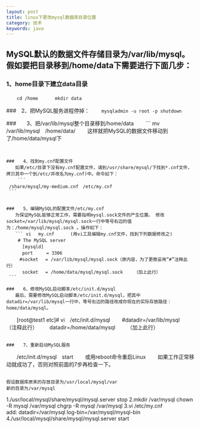 ```yaml
---
layout: post
title: linux下更改mysql数据库目录位置
category: 技术
keywords: java
---
```


## MySQL默认的数据文件存储目录为/var/lib/mysql。假如要把目录移到/home/data下需要进行下面几步：


### 1、home目录下建立data目录
　　```
	cd /home
　　	mkdir data
	```

###　2、把MySQL服务进程停掉： 
　　```mysqladmin -u root -p shutdown
	```


###　　3、把/var/lib/mysql整个目录移到/home/data
　　```
	mv /var/lib/mysql　/home/data/
　　这样就把MySQL的数据文件移动到了/home/data/mysql下
   ```


###　　4、找到my.cnf配置文件
　　如果/etc/目录下没有my.cnf配置文件，请到/usr/share/mysql/下找到*.cnf文件，拷贝其中一个到/etc/并改名为my.cnf)中。命令如下：
　　 ```
	/share/mysql/my-medium.cnf　/etc/my.cnf
	```


###　　5、编辑MySQL的配置文件/etc/my.cnf
　　为保证MySQL能够正常工作，需要指明mysql.sock文件的产生位置。 修改socket=/var/lib/mysql/mysql.sock一行中等号右边的值为：/home/mysql/mysql.sock 。操作如下：
　　``` vi　 my.cnf　　　 (用vi工具编辑my.cnf文件，找到下列数据修改之)
　　 # The MySQL server
　　　 [mysqld]
　　　 port　　　= 3306
　　　#socket　 = /var/lib/mysql/mysql.sock（原内容，为了更稳妥用“#”注释此行）
　　　 socket　 = /home/data/mysql/mysql.sock　　　（加上此行）
	```

###　　6、修改MySQL启动脚本/etc/init.d/mysql
　　最后，需要修改MySQL启动脚本/etc/init.d/mysql，把其中datadir=/var/lib/mysql一行中，等号右边的路径改成你现在的实际存放路径：home/data/mysql。
```
　　[root@test1 etc]# vi　/etc/init.d/mysql
　　#datadir=/var/lib/mysql　　　　（注释此行）
　　datadir=/home/data/mysql　　 （加上此行）
```

###　　7、重新启动MySQL服务
```
　　/etc/init.d/mysql　start
　　或用reboot命令重启Linux
　　如果工作正常移动就成功了，否则对照前面的7步再检查一下。
```

假设数据库原来的存放目录为/usr/local/mysql/var
新的目录为/var/mysql
```
1./usr/local/mysql/share/mysql/mysql.server stop
2.mkdir /var/mysql
   chown -R mysql /var/mysql
   chgrp -R mysql /var/mysql
3.vi /etc/my.cnf  
   add: datadir=/var/mysql
   log-bin=/var/mysql/mysql-bin
4./usr/local/mysql/share/mysql/mysql.server start
```